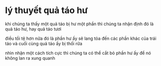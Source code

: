 # lý thuyết quả táo hư

khi chúng ta thấy một quả táo bị hư một phần thì chúng ta nhận định đó là quả táo hư, hay quả táo tươi

điều tồi tệ hơn nữa đó là phần hư ấy sẽ lang tỏa đến các phần khác của trái táo và cuối cùng quả táo ấy bị thối rữa

nhìn nhận một cách tích cực thì chúng ta có thể cắt bỏ phần hư ấy để nó không lan ra xung quanh